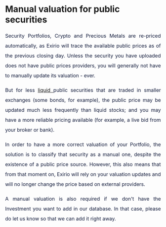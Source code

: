 # Manual valuation for public securities

<p style="margin-left: 0in; font-size: 15px; font-family: margin-bottom: 8pt; line-height: 200%; text-align: justify;"><span dir="ltr" style="font-size: 16px; line-height: 200%; color: rgb(19, 28, 60);">Security Portfolios, Crypto and Precious Metals are re-priced automatically, as Exirio will trace the available public prices as of the previous closing day. Unless the security you have uploaded does not have public prices providers, you will generally not have to manually update its valuation - ever.</span></p>

<p style="margin-left: 0in; font-size: 15px; font-family:  margin-bottom: 8pt; line-height: 200%; text-align: justify;"><span style="font-size: 16px;"><span dir="ltr" style="line-height: 200%; color: rgb(19, 28, 60);">But for less <a href="https://support.exirio.com/en/support/solutions/articles/80000605394">liquid&nbsp;</a>public securities that are traded in smaller exchanges (some bonds, for example), the public price may be updated much less frequently than liquid stocks; and you may have a more reliable pricing available (for example, a live bid from your broker or bank).&nbsp;</span></span></p>

<p style="margin-left: 0in; font-size: 15px; font-family: margin-bottom: 8pt; line-height: 200%; text-align: justify;"><span style="font-size: 16px;"><span dir="ltr" style="line-height: 200%; color: rgb(19, 28, 60);">In order to have a more correct valuation of your Portfolio, the solution is to classify that security as a manual one, despite the existence of a public price source. However, this also means that from that moment on, Exirio will rely on your valuation updates and will no longer change the price based on external providers.</span></span></p>

<p style="margin-left: 0in; font-size: 15px; font-family: margin-bottom: 8pt; line-height: 200%; text-align: justify;"><span dir="ltr" style="font-size: 16px; line-height: 200%; color: rgb(19, 28, 60);">A manual valuation is also required if we don't have the Investment you want to add in our database. In that case, please do let us know so that we can add it right away.&nbsp;</span></p>